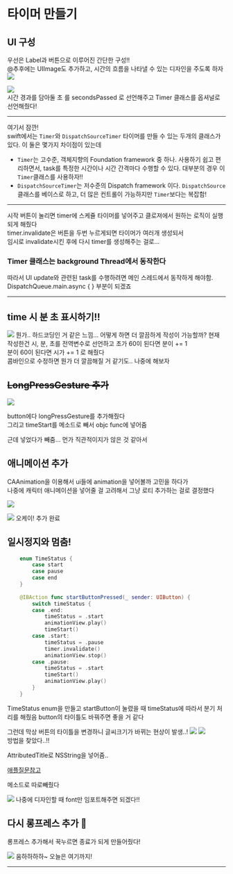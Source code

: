# 타이머 만들기

## UI 구성

우선은 Label과 버튼으로 이루어진 간단한 구성!!  
@추후에는 UIImage도 추가하고, 시간의 흐름을 나타낼 수 있는 디자인을 주도록 하자  
![](https://velog.velcdn.com/images/woojusm/post/788d9603-5ba6-4e43-9284-8490a849064a/image.png)

![](https://velog.velcdn.com/images/woojusm/post/4f850ce6-757e-4609-b81c-52ef09d1866b/image.png)  
시간 경과를 담아둘 초 를 secondsPassed 로 선언해주고
Timer 클래스를 옵셔널로 선언해줬다!  
___
여기서 잠깐!  
swift에서는 `Timer`와 `DispatchSourceTimer` 타이머를 만들 수 있는 두개의 클래스가 있다. 이 둘은 몇가지 차이점이 있는데  
* `Timer`는 고수준, 객체지향의 Foundation framework 중 하나.
사용하기 쉽고 편리하면서, task를 특정한 시간이나 시간 간격마다 수행할 수 있다.
대부분의 경우 이 `Timer`클래스를 사용하자!! 
* `DispatchSourceTimer`는 저수준의 Dispatch framework 이다.
`DispatchSource`클래스를 베이스로 하고, 더 많은 컨트롤이 가능하지만 `Timer`보다는 복잡함!  
___
시작 버튼이 눌리면 timer에 스케쥴 타이머를 넣어주고 
클로져에서 원하는 로직이 실행되게 해줬다  
timer.invalidate은 버튼을 두번 누르게되면 타이머가 여러개 생성되서  
임시로 invalidate시킨 후에 다시 timer를 생성해주는 걸로...  

### Timer 클래스는 background Thread에서 동작한다  
따라서 UI update와 관련된 task를 수행하려면 메인 스레드에서 동작하게 해야함.
DispatchQueue.main.async { } 부분이 되겠죠

___
## time 시 분 초 표시하기!!

![](https://velog.velcdn.com/images/woojusm/post/56bdfd4b-6fd8-4422-9adb-2f6592d642d8/image.png)
뭔가.. 하드코딩인 거 같은 느낌...
어떻게 하면 더 깔끔하게 작성이 가능할까?
현재 작성한건 시, 분, 초를 전역변수로 선언하고 초가 60이 된다면 분이 += 1  
분이 60이 된다면 시가 += 1 로 해줬다  
콤바인으로 수정하면 뭔가 더 깔끔해질 거 같기도..  나중에 해보자


## ~~LongPressGesture 추가~~

![](https://velog.velcdn.com/images/woojusm/post/fbd7cca7-4792-4197-85bb-f947cbc6cae7/image.png)

button에다 longPressGesture를 추가해줬다  
그리고 timeStart를 메소드로 빼서 objc func에 넣어줌  

근데 넣었다가 빼줌...
먼가 직관적이지가 않은 것 같아서  

## 애니메이션 추가

CAAnimation을 이용해서 ui들에 animation을 넣어볼까 고민을 하다가  
나중에 캐릭터 애니메이션을 넣어줄 걸 고려해서 그냥 로티 추가하는 걸로 결정했다  

![](https://velog.velcdn.com/images/woojusm/post/d0e543dc-19dc-406b-8de3-43ec8833c0bb/image.png)  

![](https://velog.velcdn.com/images/woojusm/post/5aeeab0e-c643-437f-b982-9dbbef2d2261/image.png)
오케이! 추가 완료  

## 일시정지와 멈춤!
```swift
    enum TimeStatus {
        case start
        case pause
        case end
    }
    
    @IBAction func startButtonPressed(_ sender: UIButton) {
        switch timeStatus {
        case .end:
            timeStatus = .start
            animationView.play()
            timeStart()
        case .start:
            timeStatus = .pause
            timer.invalidate()
            animationView.stop()
        case .pause:
            timeStatus = .start
            timeStart()
            animationView.play()
        }
    }
```
TimeStatus enum을 만들고 startButton이 눌렸을 때 timeStatus에 따라서 분기 처리를 해줬음 button의 타이틀도 바꿔주면 좋을 거 같다 

그런데 막상 버튼의 타이틀을 변경하니 글씨크기가 바뀌는 현상이 발생..!
![](https://velog.velcdn.com/images/woojusm/post/2905a29e-70bd-4cd3-b40d-4954e59a094c/image.gif)
![](https://velog.velcdn.com/images/woojusm/post/d4b6a2fb-0095-458c-b210-4d6cc8278ce2/image.png)  
방법을 찾았다..!!

AttributedTitle로 NSString을 넣어줌..

[애플질문참고](https://developer.apple.com/forums/thread/699812)

메소드로 따로빼줬다

![](https://velog.velcdn.com/images/woojusm/post/a4d4b672-2445-4f02-ba35-b160dcf45acb/image.png)
나중에 디자인할 때 font만 임포트해주면 되겠다!!  

## 다시 롱프레스 추가 🤣

롱프레스 추가해서 꾹누르면 종료가 되게 만들어줬다!

![](https://velog.velcdn.com/images/woojusm/post/60bca677-9d20-47ea-8773-667abee8e6cc/image.gif)
움하하하하~
오늘은 여기까지!
___


